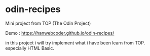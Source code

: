 # odin-recipes
Mini project from TOP (The Odin Project)

Demo : https://hanwebcoder.github.io/odin-recipes/

in this project i will try implement what i have been learn from TOP.
especially HTML Basic.